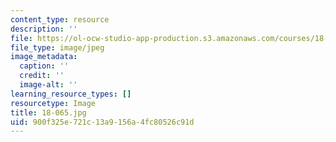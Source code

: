 ```yaml
---
content_type: resource
description: ''
file: https://ol-ocw-studio-app-production.s3.amazonaws.com/courses/18-065-matrix-methods-in-data-analysis-signal-processing-and-machine-learning-spring-2018/900f325e721c13a9156a4fc80526c91d_18-065.jpg
file_type: image/jpeg
image_metadata:
  caption: ''
  credit: ''
  image-alt: ''
learning_resource_types: []
resourcetype: Image
title: 18-065.jpg
uid: 900f325e-721c-13a9-156a-4fc80526c91d
---
```

